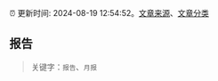 :alarm_clock: 更新时间: 2024-08-19 12:54:52。[文章来源](/README.md)、[文章分类](/TAGS.md)

## 报告


> 关键字：`报告`、`月报`




